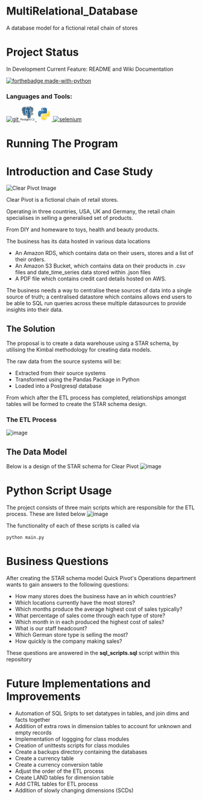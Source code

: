 # MultiRelational_Database
A database model for a fictional retail chain of stores 
# Project Status 
In Development 
Current Feature: README and Wiki Documentation 

[![forthebadge made-with-python](http://ForTheBadge.com/images/badges/made-with-python.svg)](https://www.python.org/)
<h3 align="left">Languages and Tools:</h3>
<p align="left">
<a href="https://git-scm.com/" target="_blank" rel="noreferrer"> <img src="https://www.vectorlogo.zone/logos/git-scm/git-scm-icon.svg" alt="git" width="40" height="40"/>
<img src="https://raw.githubusercontent.com/devicons/devicon/master/icons/postgresql/postgresql-original-wordmark.svg" alt="postgresql" width="40" height="40"/> </a> <a href="https://www.python.org" target="_blank" rel="noreferrer"> <img src="https://raw.githubusercontent.com/devicons/devicon/master/icons/python/python-original.svg" alt="python" width="40" height="40"/> </a> <a href="https://www.selenium.dev" target="_blank" rel="noreferrer"> <img src="https://raw.githubusercontent.com/detain/svg-logos/780f25886640cef088af994181646db2f6b1a3f8/svg/selenium-logo.svg" alt="selenium" width="40" height="40"/> </a> </p>

# Running The Program


# Introduction and Case Study 
![Clear Pivot Image](https://github.com/WayneRose-95/MultiRelational_Database/assets/89411656/8906b516-deb4-40ec-83f4-24fea40eabd4)

Clear Pivot is a fictional chain of retail stores. 

Operating in three countries, USA, UK and Germany, the retail chain specialises in selling a generalised set of products. 

From DIY and homeware to toys, health and beauty products. 

The business has its data hosted in various data locations

- An Amazon RDS, which contains data on their users, stores and a list of their orders. 
- An Amazon S3 Bucket, which contains data on their products in .csv files and date_time_series data stored within .json files 
- A PDF file which contains credit card details hosted on AWS. 

The business needs a way to centralise these sources of data into a single source of truth; a centralised datastore which contains allows end users to be able to SQL run queries across these multiple datasources to provide insights into their data. 

## The Solution 
The proposal is to create a data warehouse using a STAR schema, by utilising the Kimbal methodology for creating data models. 

The raw data from the source systems will be:

- Extracted from their source systems 
- Transformed using the Pandas Package in Python  
- Loaded into a Postgresql database

From which after the ETL process has completed, relationships amongst tables will be formed to create the STAR schema design. 

### The ETL Process
![image](https://github.com/WayneRose-95/MultiRelational_Database/assets/89411656/ec88c4c0-f9e4-492a-8ce4-728d2e17757e)



## The Data Model 
Below is a design of the STAR schema for Clear Pivot
![image](https://github.com/WayneRose-95/MultiRelational_Database/assets/89411656/1809e536-bdfc-4a34-a734-63bbc4cff305)

# Python Script Usage
The project consists of three main scripts which are responsible for the ETL process. 
These are listed below
![image](https://github.com/WayneRose-95/MultiRelational_Database/assets/89411656/9e9753b6-a4a7-4bae-9060-89c74ce23a42)


The functionality of each of these scripts is called via 

````````````````````````````````````
python main.py 
`````````````````````````````````````
# Business Questions 
After creating the STAR schema model Quick Pivot's Operations department wants to gain answers to the following questions: 

- How many stores does the business have an in which countries? 
- Which locations currently have the most stores? 
- Which months produce the average highest cost of sales typically? 
- What percentage of sales come through each type of store? 
- Which month in in each produced the highest cost of sales? 
- What is our staff headcount? 
- Which German store type is selling the most? 
- How quickly is the company making sales?

These questions are answered in the **sql_scripts.sql** script within this repository

# Future Implementations and Improvements 

- Automation of SQL Sripts to set datatypes in tables, and join dims and facts together
- Addition of extra rows in dimension tables to account for unknown and empty records
- Implementation of loggging for class modules
- Creation of unittests scripts for class modules 
- Create a backups directory containing the databases
- Create a currency table
- Create a currency conversion table
- Adjust the order of the ETL process
- Create LAND tables for dimension table
- Add CTRL tables for ETL process
- Addition of slowly changing dimensions (SCDs)




